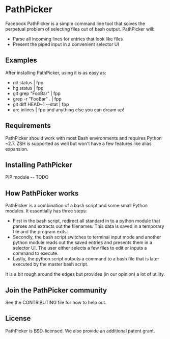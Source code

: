 # PathPicker
Facebook PathPicker is a simple command line tool that solves the perpetual
problem of selecting files out of bash output. PathPicker will:
* Parse all incoming lines for entries that look like files
* Present the piped input in a convenient selector UI

## Examples
After installing PathPicker, using it is as easy as:

* git status | fpp
* hg status | fpp
* git grep "FooBar" | fpp
* grep -r "FooBar" . | fpp
* git diff HEAD~1 --stat | fpp
* arc inlines | fpp
and anything else you can dream up!

## Requirements
PathPicker should work with most Bash environments and requires Python ~2.7.
ZSH is supported as well but won't have a few features like alias expansion.

## Installing PathPicker
PIP module -- TODO

## How PathPicker works
PathPicker is a combination of a bash script and some small Python modules.
It essentially has three steps:

* First in the bash script, redirect all standard in to a python module that
parses and extracts out the filenames. This data is saved in a temporary file
and the program exits.
* Secondly, the bash script switches to terminal input mode and
another python module reads out the saved entries and presents them in a
selector UI. The user either selects a few files to edit or inputs a command
to execute.
* Lastly, the python script outputs a command to a bash file that is later
executed by the master bash script.

It is a bit rough around the edges but provides (in our opinion) a lot of
utility.

## Join the PathPicker community
See the CONTRIBUTING file for how to help out.

## License
PathPicker is BSD-licensed. We also provide an additional patent grant.
